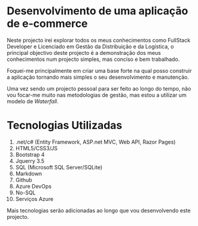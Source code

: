 # Desenvolvimento de uma aplicação de e-commerce

Neste projecto irei explorar todos os meus conhecimentos como FullStack Developer e Licenciado em Gestão da Distribuição e da Logística,
o principal objectivo deste projecto é a demonstração dos meus conhecimentos num projecto simples, mas conciso e bem trabalhado.

Foquei-me principalmente em criar uma base forte na qual posso construir a aplicação tornando mais simples o seu desenvolvimento e manutenção.

Uma vez sendo um projecto pessoal para ser feito ao longo do tempo, não vou focar-me muito nas metodologias de gestão, mas estou a utilizar um modelo de *Waterfall*.

# Tecnologias Utilizadas

1. .net/c# (Entity Framework, ASP.net MVC, Web API, Razor Pages)
2. HTML5/CSS3/JS
3. Bootstrap 4
4. Jquerry 3.5
5. SQL (Microsoft SQL Server/SQLite)
6. Markdown
7. Github
8. Azure DevOps
9. No-SQL
10. Serviços Azure

Mais tecnologias serão adicionadas ao longo que vou desenvolvendo este projecto.
